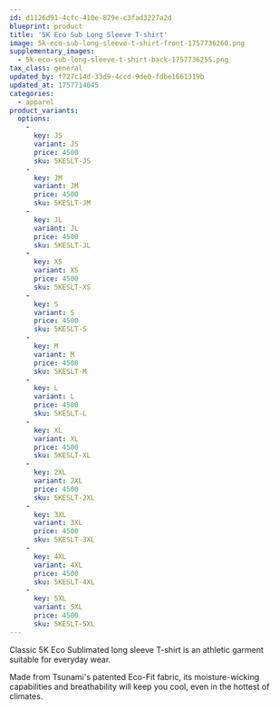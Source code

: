 ```yaml
---
id: d1126d91-4cfc-410e-879e-c3fad3227a2d
blueprint: product
title: '5K Eco Sub Long Sleeve T-shirt'
image: 5k-eco-sub-long-sleeve-t-shirt-front-1757736260.png
supplementary_images:
  - 5k-eco-sub-long-sleeve-t-shirt-back-1757736255.png
tax_class: general
updated_by: f727c14d-33d9-4ccd-9de0-fdbe1661319b
updated_at: 1757714045
categories:
  - apparel
product_variants:
  options:
    -
      key: JS
      variant: JS
      price: 4500
      sku: 5KESLT-JS
    -
      key: JM
      variant: JM
      price: 4500
      sku: 5KESLT-JM
    -
      key: JL
      variant: JL
      price: 4500
      sku: 5KESLT-JL
    -
      key: XS
      variant: XS
      price: 4500
      sku: 5KESLT-XS
    -
      key: S
      variant: S
      price: 4500
      sku: 5KESLT-S
    -
      key: M
      variant: M
      price: 4500
      sku: 5KESLT-M
    -
      key: L
      variant: L
      price: 4500
      sku: 5KESLT-L
    -
      key: XL
      variant: XL
      price: 4500
      sku: 5KESLT-XL
    -
      key: 2XL
      variant: 2XL
      price: 4500
      sku: 5KESLT-2XL
    -
      key: 3XL
      variant: 3XL
      price: 4500
      sku: 5KESLT-3XL
    -
      key: 4XL
      variant: 4XL
      price: 4500
      sku: 5KESLT-4XL
    -
      key: 5XL
      variant: 5XL
      price: 4500
      sku: 5KESLT-5XL
---
```

Classic 5K Eco Sublimated long sleeve T-shirt is an athletic garment suitable for everyday wear.

Made from Tsunami's patented Eco-Fit fabric, its moisture-wicking capabilities and breathability will keep you cool, even in the hottest of climates.
